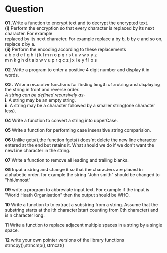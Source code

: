 # Question
 **01** .Write a function to encrypt text and to decrypt the encrypted text. <br>
**(i)** Perform the encryption so that every character is replaced by its next character. For example <br>
    replaced by its next character. For example replace a by b, b by c and so on, replace z by a. <br>
**(ii)** Perform the encoding according to these replacements <br>
a b c d e f g h i j k l m n o p q r s t u v w x y z <br>
m n k g h d t a b w v u p r q c z j x i e y f l o s <br>


**02** .Write a program to enter a positive 4 digit number and display it in words.


**03** . Write a recursive functions for finding length of a string and displaying the string in front and reverse order. <br>
*A string can be defined recursively as-* <br>
**i**. A string may be an empty string.<br>
**ii**. A string may be a character followed by a smaller string(one character less).<br>


**04** Write a function to convert a string into upperCase. <br>

**05** Write a function for performing case insensitive string comparision. <br>

**06** Unlike gets(),the function fgets() does'nt delete the new line character
        entered at the end but retains it. What should we do if we don't want the newLine character in the
        string. <br>

**07** Write a function to remove all leading and trailing blanks. <br>

**08** Input a string and change it so that the characters are placed in alphabetic order.
for example the string "John smith" should be changed to "hhiJmnost" <br>

**09** write a program to abbreviate input text. For example if the input is "World Heath Organisation"
then the output should be WHO. <br>

**10** Write a function to to  extract a substring from a string. Assume that the substring starts at the ith character(start counting from 0th character) and is n character long. <br>


**11** Write a function to replace adjacent multiple spaces in a string by a single space. <br>

**12** write your own pointer versions of the library functions strncpy(),strncmp(),strncat()
